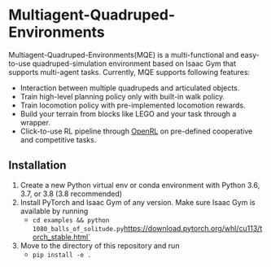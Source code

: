 # Multiagent-Quadruped-Environments

Multiagent-Quadruped-Environments(MQE) is a multi-functional and easy-to-use quadruped-simulation environment based on Isaac Gym that supports multi-agent tasks. Currently, MQE supports following features:

* Interaction between multiple quadrupeds and articulated objects.
* Train high-level planning policy only with built-in walk policy.
* Train locomotion policy with pre-implemented locomotion rewards.
* Build your terrain from blocks like LEGO and your task through a wrapper.
* Click-to-use RL pipeline through [OpenRL](https://github.com/OpenRL-Lab/openrl) on pre-defined cooperative and competitive tasks.

## Installation ##
1. Create a new Python virtual env or conda environment with Python 3.6, 3.7, or 3.8 (3.8 recommended)
2. Install PyTorch and Isaac Gym of any version. Make sure Isaac Gym is available by running
    - `cd examples && python 1080_balls_of_solitude.py`https://download.pytorch.org/whl/cu113/torch_stable.html`
3. Move to the directory of this repository and run
   - `pip install -e .`
